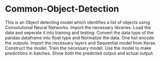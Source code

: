 # Common-Object-Detection
This is an Object detecting model which identifies a list of objects using Convolutional Neural Networks.
Import the necessary libraries.
Load the data and seperate it into training and testing.
Convert the data type of the pandas dataframe into float type and Normalize the data.
One hot encode the outputs.
Import the necessary layers and Sequential model from Keras.
Construct the model.
Train the necessary model.
Use the model to make predictions in batches.
Show both the predicted output and actual output.
